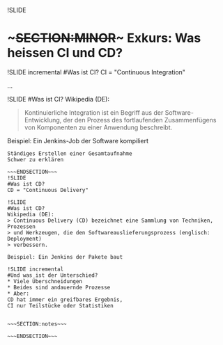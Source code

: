 !SLIDE 
# ~~~SECTION:MINOR~~~ Exkurs: Was heissen CI und CD?

!SLIDE incremental
#Was ist CI?
CI = "Continuous Integration"

...

!SLIDE
#Was ist CI?
Wikipedia (DE):
> Kontinuierliche Integration ist ein Begriff aus der Software-Entwicklung,
> der den Prozess des fortlaufenden Zusammenfügens von Komponenten zu
> einer Anwendung beschreibt.

Beispiel: Ein Jenkins-Job der Software kompiliert

~~~SECTION:notes~~~
Ständiges Erstellen einer Gesamtaufnahme
Schwer zu erklären

~~~ENDSECTION~~~
!SLIDE
#Was ist CD?
CD = "Continuous Delivery"

!SLIDE
#Was ist CD?
Wikipedia (DE):
> Continuous Delivery (CD) bezeichnet eine Sammlung von Techniken, Prozessen
> und Werkzeugen, die den Softwareauslieferungsprozess (englisch: Deployment)
> verbessern.

Beispiel: Ein Jenkins der Pakete baut

!SLIDE incremental
#Und was ist der Unterschied?
* Viele Überschneidungen
* Beides sind andauernde Prozesse
* Aber:  
CD hat immer ein greifbares Ergebnis,  
CI nur Teilstücke oder Statistiken


~~~SECTION:notes~~~

~~~ENDSECTION~~~
